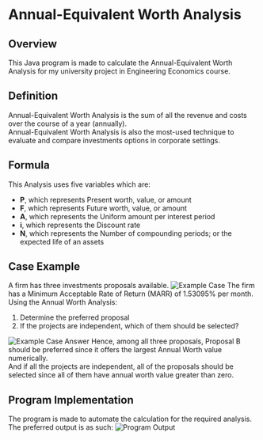 <h1>Annual-Equivalent Worth Analysis</h1>
<h2>Overview</h2>
This Java program is made to calculate the Annual-Equivalent Worth Analysis for my university project in Engineering Economics course.</br>
<h2>Definition</h2>
Annual-Equivalent Worth Analysis is the sum of all the revenue and costs over the course of a year (annually).</br>
Annual-Equivalent Worth Analysis is also the most-used technique to evaluate and compare investments options in corporate settings.</br>
<h2>Formula</h2>
This Analysis uses five variables which are:
<ul>
  <li><strong>P</strong>, which represents Present worth, value, or amount</li>
  <li><strong>F</strong>, which represents Future worth, value, or amount</li>
  <li><strong>A</strong>, which represents the Uniform amount per interest period</li>
  <li><strong>i</strong>, which represents the Discount rate</li>
  <li><strong>N</strong>, which represents the Number of compounding periods; or the expected life of an assets</li>
</ul>
<h2>Case Example</h2>
A firm has three investments proposals available.
<img src="https://i.imgur.com/7Fkv93x.png" alt="Example Case">
The firm has a Minimum Acceptable Rate of Return (MARR) of 1.53095% per month.
<br/>Using the Annual Worth Analysis:
<ol>
  <li>Determine the preferred proposal</li>
  <li>If the projects are independent, which of them should be selected?</li>
</ol>
<img src="https://i.imgur.com/xbASgtA.png" alt="Example Case Answer">
Hence, among all three proposals, Proposal B should be preferred since it offers the largest Annual Worth value numerically.
<br/>And if all the projects are independent, all of the proposals should be selected since all of them have annual worth value greater than zero.
<h2>Program Implementation</h2>
The program is made to automate the calculation for the required analysis.
</br>The preferred output is as such:
<img srg="https://i.imgur.com/k0BnXRn.png" alt="Program Output">

